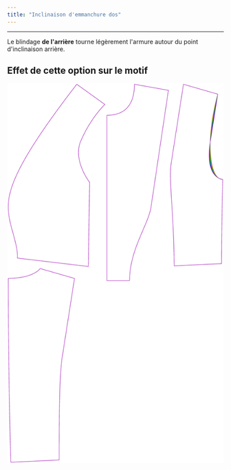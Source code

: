 ```yaml
---
title: "Inclinaison d'emmanchure dos"
---
```


***

Le blindage **de l'arrière** tourne légèrement l'armure autour du point d'inclinaison arrière.

## Effet de cette option sur le motif

![Cette image montre l'effet de cette option en superposant plusieurs variantes qui ont une valeur différente pour cette option](noble_backarmholeslant_sample.svg "Effet de cette option sur le motif")

